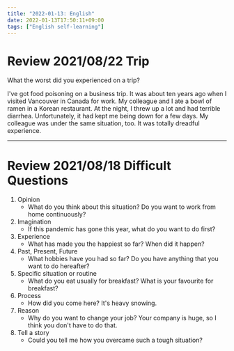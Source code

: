 ```yaml
---
title: "2022-01-13: English"
date: 2022-01-13T17:50:11+09:00
tags: ["English self-learning"]
---
```

# Review 2021/08/22 Trip

What the worst did you experienced on a trip?

I've got food poisoning on a business trip.
It was about ten years ago when I visited Vancouver in Canada for work.
My colleague and I ate a bowl of ramen in a Korean restaurant.
At the night, I threw up a lot and had terrible diarrhea.
Unfortunately, it had kept me being down for a few days.
My colleague was under the same situation, too.
It was totally dreadful experience.

---
# Review 2021/08/18 Difficult Questions
1. Opinion
    - What do you think about this situation? Do you want to work from home continuously?
2. Imagination
    - If this pandemic has gone this year, what do you want to do first?
3. Experience
    - What has made you the happiest so far? When did it happen?
4. Past, Present, Future
    - What hobbies have you had so far? Do you have anything that you want to do hereafter?
5. Specific situation or routine
    - What do you eat usually for breakfast? What is your favourite for breakfast?
6. Process
    - How did you come here? It's heavy snowing.
7. Reason
    - Why do you want to change your job? Your company is huge, so I think you don't have to do that.
8. Tell a story
    - Could you tell me how you overcame such a tough situation?
